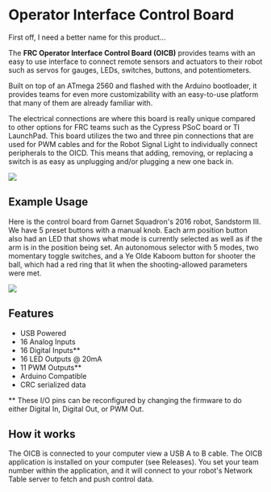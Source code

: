# Operator Interface Control Board #

First off, I need a better name for this product...

The **FRC Operator Interface Control Board (OICB)** provides teams with an easy to use interface to connect remote sensors and actuators to their robot such as servos for gauges, LEDs, switches, buttons, and potentiometers. 

Built on top of an ATmega 2560 and flashed with the Arduino bootloader, it provides teams for even more customizability with an easy-to-use platform that many of them are already familiar with. 

The electrical connections are where this board is really unique compared to other options for FRC teams such as the Cypress PSoC board or TI LaunchPad. This board utilizes the two and three pin connections that are used for PWM cables and for the Robot Signal Light to individually connect peripherals to the OICD. This means that adding, removing, or replacing a switch is as easy as unplugging and/or plugging a new one back in. 

![](https://raw.githubusercontent.com/GarnetSquardon4901/Operator-Interface-Control-Board/master/Documentation/images/frc_control_board_top.png)

## Example Usage ##
Here is the control board from Garnet Squadron's 2016 robot, Sandstorm III. We have 5 preset buttons with a manual knob. Each arm position button also had an LED that shows what mode is currently selected as well as if the arm is in the position being set. An autonomous selector with 5 modes, two momentary toggle switches, and a Ye Olde Kaboom button for shooter the ball, which had a red ring that lit when the shooting-allowed parameters were met.

![](https://raw.githubusercontent.com/GarnetSquardon4901/Operator-Interface-Control-Board/master/Documentation/images/IMG_0693.JPG)

## Features ##
- USB Powered
- 16 Analog Inputs
- 16 Digital Inputs**
- 16 LED Outputs @ 20mA
- 11 PWM Outputs**
- Arduino Compatible
- CRC serialized data

** These I/O pins can be reconfigured by changing the firmware to do either Digital In, Digital Out, or PWM Out.

## How it works ##
The OICB is connected to your computer view a USB A to B cable. The OICB application is installed on your computer (see Releases). You set your team number within the application, and it will connect to your robot's Network Table server to fetch and push control data. 



